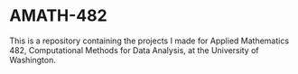 # AMATH-482
This is a repository containing the projects I made for Applied Mathematics 482, Computational Methods for Data Analysis, at the University of Washington.
